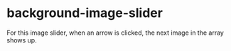 # background-image-slider
 For this image slider, when an arrow is clicked, the next image in the array shows up.
